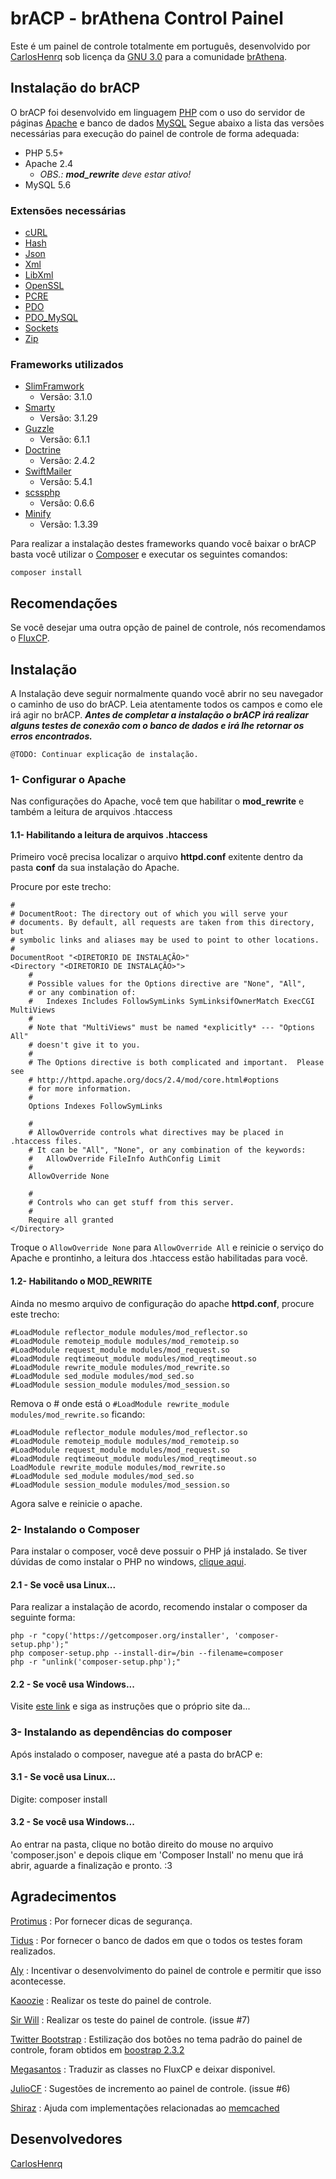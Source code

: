 # brACP - brAthena Control Painel

Este é um painel de controle totalmente em português, desenvolvido por [CarlosHenrq](http://forum.brathena.org/index.php/user/60-carloshenrq/) sob licença da [GNU 3.0](http://www.gnu.org/licenses/gpl.html) para a comunidade [brAthena](http://brathena.org).

## Instalação do brACP

O brACP foi desenvolvido em linguagem [PHP](http://php.net) com o uso do servidor de páginas [Apache](http://www.apache.org) e banco de dados [MySQL](http://mysql.com)
Segue abaixo a lista das versões necessárias para execução do painel de controle de forma adequada:

* PHP 5.5+
* Apache 2.4
  * _OBS.: **mod_rewrite** deve estar ativo!_
* MySQL 5.6

### Extensões necessárias

* [cURL](http://php.net/manual/en/book.curl.php)
* [Hash](http://php.net/manual/en/book.hash.php)
* [Json](http://php.net/manual/en/book.json.php)
* [Xml](http://php.net/manual/en/book.xml.php)
* [LibXml](http://php.net/manual/en/book.libxml.php)
* [OpenSSL](http://php.net/manual/en/book.openssl.php)
* [PCRE](http://php.net/manual/en/book.pcre.php)
* [PDO](http://php.net/manual/en/book.pdo.php)
* [PDO_MySQL](http://php.net/manual/en/ref.pdo-mysql.php)
* [Sockets](http://php.net/manual/en/book.sockets.php)
* [Zip](http://php.net/manual/en/book.zip.php)

### Frameworks utilizados

* [SlimFramwork](http://slimframework.com)
  * Versão: 3.1.0
* [Smarty](http://www.smarty.net/)
  * Versão: 3.1.29
* [Guzzle](http://guzzlephp.org/)
  * Versão: 6.1.1
* [Doctrine](http://www.doctrine-project.org/)
  * Versão: 2.4.2
* [SwiftMailer](http://swiftmailer.org/)
  * Versão: 5.4.1
* [scssphp](http://leafo.net/scssphp/)
  * Versão: 0.6.6
* [Minify](http://www.minifier.org/)
  * Versão: 1.3.39

Para realizar a instalação destes frameworks quando você baixar o brACP basta você utilizar o [Composer](https://getcomposer.org/) e executar os seguintes comandos:

`composer install`

## Recomendações

Se você desejar uma outra opção de painel de controle, nós recomendamos o [FluxCP](https://github.com/HerculesWS/FluxCP).

## Instalação
A Instalação deve seguir normalmente quando você abrir no seu navegador o caminho de uso do brACP. Leia atentamente todos os campos e como ele irá agir no brACP.
**_Antes de completar a instalação o brACP irá realizar alguns testes de conexão com o banco de dados e irá lhe retornar os erros encontrados._**

    @TODO: Continuar explicação de instalação.

### 1- Configurar o Apache
Nas configurações do Apache, você tem que habilitar o **mod_rewrite** e também a leitura de arquivos .htaccess

#### 1.1- Habilitando a leitura de arquivos .htaccess
Primeiro você precisa localizar o arquivo **httpd.conf** exitente dentro da pasta **conf** da sua instalação do Apache.

Procure por este trecho:

    #
    # DocumentRoot: The directory out of which you will serve your
    # documents. By default, all requests are taken from this directory, but
    # symbolic links and aliases may be used to point to other locations.
    #
    DocumentRoot "<DIRETORIO DE INSTALAÇÃO>"
    <Directory "<DIRETORIO DE INSTALAÇÃO>">
        #
        # Possible values for the Options directive are "None", "All",
        # or any combination of:
        #   Indexes Includes FollowSymLinks SymLinksifOwnerMatch ExecCGI MultiViews
        #
        # Note that "MultiViews" must be named *explicitly* --- "Options All"
        # doesn't give it to you.
        #
        # The Options directive is both complicated and important.  Please see
        # http://httpd.apache.org/docs/2.4/mod/core.html#options
        # for more information.
        #
        Options Indexes FollowSymLinks

        #
        # AllowOverride controls what directives may be placed in .htaccess files.
        # It can be "All", "None", or any combination of the keywords:
        #   AllowOverride FileInfo AuthConfig Limit
        #
        AllowOverride None

        #
        # Controls who can get stuff from this server.
        #
        Require all granted
    </Directory>

Troque o `AllowOverride None` para `AllowOverride All` e reinicie o serviço do Apache e prontinho, a leitura dos .htaccess estão habilitadas para você.

#### 1.2- Habilitando o MOD\_REWRITE

Ainda no mesmo arquivo de configuração do apache **httpd.conf**, procure este trecho:

    #LoadModule reflector_module modules/mod_reflector.so
    #LoadModule remoteip_module modules/mod_remoteip.so
    #LoadModule request_module modules/mod_request.so
    #LoadModule reqtimeout_module modules/mod_reqtimeout.so
    #LoadModule rewrite_module modules/mod_rewrite.so
    #LoadModule sed_module modules/mod_sed.so
    #LoadModule session_module modules/mod_session.so

Remova o \# onde está o `#LoadModule rewrite_module modules/mod_rewrite.so` ficando:

    #LoadModule reflector_module modules/mod_reflector.so
    #LoadModule remoteip_module modules/mod_remoteip.so
    #LoadModule request_module modules/mod_request.so
    #LoadModule reqtimeout_module modules/mod_reqtimeout.so
    LoadModule rewrite_module modules/mod_rewrite.so
    #LoadModule sed_module modules/mod_sed.so
    #LoadModule session_module modules/mod_session.so

Agora salve e reinicie o apache.

### 2- Instalando o Composer
Para instalar o composer, você deve possuir o PHP já instalado. Se tiver dúvidas de como instalar o PHP no windows, [clique aqui](http://php.net/manual/pt_BR/install.windows.php).

#### 2.1 - Se você usa Linux...

Para realizar a instalação de acordo, recomendo instalar o composer da seguinte forma:

    php -r "copy('https://getcomposer.org/installer', 'composer-setup.php');"
    php composer-setup.php --install-dir=/bin --filename=composer
    php -r "unlink('composer-setup.php');"

#### 2.2 - Se você usa Windows...

Visite [este link](https://getcomposer.org/download/) e siga as instruções que o próprio site da...

### 3- Instalando as dependências do composer
Após instalado o composer, navegue até a pasta do brACP e:

#### 3.1 - Se você usa Linux...
Digite:
    composer install

#### 3.2 - Se você usa Windows...
Ao entrar na pasta, clique no botão direito do mouse no arquivo 'composer.json' e depois clique em 'Composer Install' no menu que irá abrir, aguarde a finalização e pronto. :3

## Agradecimentos

[Protimus](http://forum.brathena.org/index.php/user/1-protimus/) : Por fornecer dicas de segurança.

[Tidus](http://forum.brathena.org/index.php/user/6106-tidus/) : Por fornecer o banco de dados em que o todos os testes foram realizados.

[Aly](http://forum.brathena.org/index.php/user/294-aly/) : Incentivar o desenvolvimento do painel de controle e permitir que isso acontecesse.

[Kaoozie](http://forum.brathena.org/index.php/user/3605-kaoozie/) : Realizar os teste do painel de controle.

[Sir Will](http://forum.brathena.org/index.php/user/18776-sir-will/) : Realizar os teste do painel de controle. (issue #7)

[Twitter Bootstrap](http://getbootstrap.com/) : Estilização dos botões no tema padrão do painel de controle, foram obtidos em [boostrap 2.3.2](http://getbootstrap.com/2.3.2/)

[Megasantos](http://forum.brathena.org/index.php/user/947-jonatas/) : Traduzir as classes no FluxCP e deixar disponivel.

[JulioCF](http://forum.brathena.org/index.php/user/45-juliocf/) : Sugestões de incremento ao painel de controle. (issue #6)

[Shiraz](http://forum.brathena.org/index.php/user/321-shiraz/) : Ajuda com implementações relacionadas ao [memcached](https://memcached.org/)

## Desenvolvedores

[CarlosHenrq](http://forum.brathena.org/index.php/user/60-carloshenrq/)
